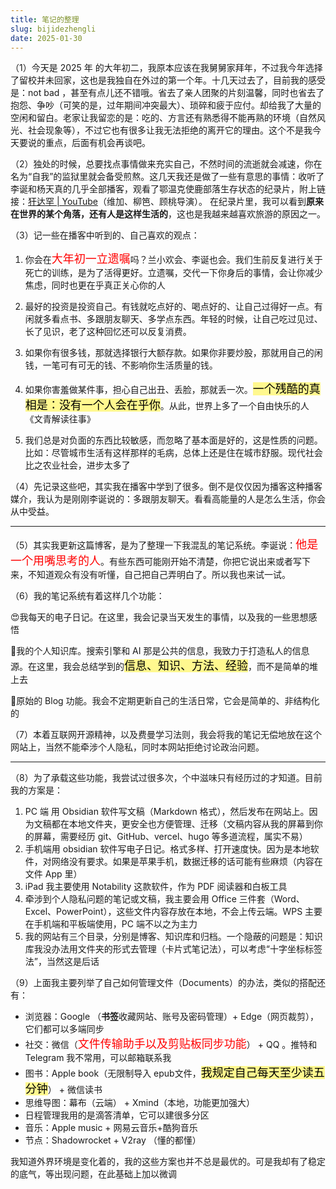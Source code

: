 ```yaml
---
title: 笔记的整理
slug: bijidezhengli
date: 2025-01-30
---
```

 （1）今天是 2025 年 的大年初二，我原本应该在我舅舅家拜年，不过我今年选择了留校并未回家，这也是我独自在外过的第一个年。十几天过去了，目前我的感受是：not  bad ，甚至有点儿还不错哦。省去了亲人团聚的片刻温馨，同时也省去了抱怨、争吵（可笑的是，过年期间冲突最大）、琐碎和疲于应付。却给我了大量的空闲和留白。老家让我留恋的是：吃的、方言还有熟悉得不能再熟的环境（自然风光、社会现象等），不过它也有很多让我无法拒绝的离开它的理由。这个不是我今天要说的重点，后面有机会再谈吧。

（2）独处的时候，总要找点事情做来充实自己，不然时间的流逝就会减速，你在名为“自我”的监狱里就会备受煎熬。这几天我还是做了一些有意思的事情：收听了李诞和杨天真的几乎全部播客，观看了鄂温克使鹿部落生存状态的纪录片，附上链接：[犴达罕 | YouTube](https://www.youtube.com/watch?v=0UD4p3v4Fz0&ab_channel=%E6%96%B9%E5%9C%86)（维加、柳笆、顾桃导演）。 在纪录片里，我可以看到**原来在世界的某个角落，还有人是这样生活的**，这也是我越来越喜欢旅游的原因之一。

（3）记一些在播客中听到的、自己喜欢的观点：

1. 你会在<span style="font-size: 18px; color: red">大年初一立遗嘱</span>吗？兰小欢会、李诞也会。我们生前反复进行关于死亡的训练，是为了活得更好。立遗嘱，交代一下你身后的事情，会让你减少焦虑，同时也更在乎真正关心你的人

2. 最好的投资是投资自己。有钱就吃点好的、喝点好的、让自己过得好一点。有闲就多看点书、多跟朋友聊天、多学点东西。年轻的时候，让自己吃过见过、长了见识，老了这种回忆还可以反复消费。

3. 如果你有很多钱，那就选择银行大额存款。如果你非要炒股，那就用自己的闲钱，一笔可有可无的钱、不影响你生活质量的钱。

4. 如果你害羞做某件事，担心自己出丑、丢脸，那就丢一次。<mark style="font-size: 18px; background-color: #fff88f; color: black">一个残酷的真相是：没有一个人会在乎你</mark>。从此，世界上多了一个自由快乐的人  《文青解读往事》

5. 我们总是对负面的东西比较敏感，而忽略了基本面是好的，这是性质的问题。比如：尽管城市生活有这样那样的毛病，总体上还是住在城市舒服。现代社会比之农业社会，进步太多了

（4）先记录这些吧，其实我在播客中学到了很多。倒不是仅仅因为播客这种播客媒介，我认为是刚刚李诞说的：多跟朋友聊天。看看高能量的人是怎么生活，你会从中受益。

---

（5）其实我更新这篇博客，是为了整理一下我混乱的笔记系统。李诞说：<span style="font-size: 18px; color: red">他是一个用嘴思考的人</span>。有些东西可能刚开始不清楚，你把它说出来或者写下来，不知道观众有没有听懂，自己把自己弄明白了。所以我也来试一试。

（6）我的笔记系统有着这样几个功能：

😍我每天的电子日记。在这里，我会记录当天发生的事情，以及我的一些思想感悟

🥰我的个人知识库。搜索引擎和 AI 那是公共的信息，我致力于打造私人的信息源。在这里，我会总结学到的<mark style="font-size: 18px; background-color: #fff88f; color: black">信息、知识、方法、经验</mark>，而不是简单的堆上去

🤩原始的 Blog 功能。我会不定期更新自己的生活日常，它会是简单的、非结构化的

（7）本着互联网开源精神，以及费曼学习法则，我会将我的笔记无偿地放在这个网站上，当然不能牵涉个人隐私，同时本网站拒绝讨论政治问题。

---

（8）为了承载这些功能，我尝试过很多次，个中滋味只有经历过的才知道。目前我的方案是：

1. PC 端 用 Obsidian 软件写文稿（Markdown 格式），然后发布在网站上。因为文稿都在本地文件夹，更安全也方便管理、迁移（文稿内容从我的屏幕到你的屏幕，需要经历 git、GitHub、vercel、hugo 等多道流程，属实不易）
2. 手机端用 obsidian 软件写电子日记。格式多样、打开速度快。因为是本地软件，对网络没有要求。如果是苹果手机，数据迁移的话可能有些麻烦（内容在文件 App 里）
3. iPad 我主要使用 Notability 这款软件，作为 PDF 阅读器和白板工具
4. 牵涉到个人隐私问题的笔记或文稿，我主要会用 Office 三件套（Word、Excel、PowerPoint），这些文件内容存放在本地，不会上传云端。WPS 主要在手机端和平板端使用，PC 端不以之为主力
5. 我的网站有三个目录，分别是博客、知识库和归档。一个隐蔽的问题是：知识库我没办法用文件夹的形式去管理（卡片式笔记法），可以考虑“十字坐标标签法”，当然这是后话

（9）上面我主要列举了自己如何管理文件（Documents）的办法，类似的搭配还有：

- 浏览器：Google （**书签**收藏网站、账号及密码管理）+ Edge（网页裁剪），它们都可以多端同步
- 社交：微信（<span style="font-size: 18px; color: red">文件传输助手以及剪贴板同步功能</span>） + QQ 。推特和 Telegram 我不常用，可以邮箱联系我
- 图书：Apple book（无限制导入 epub文件，<mark style="font-size: 18px; background-color: #fff88f; color: black">我规定自己每天至少读五分钟</mark>） + 微信读书
- 思维导图：幕布（云端） + Xmind（本地，功能更加强大）
- 日程管理我用的是滴答清单，它可以建很多分区
- 音乐：Apple music + 网易云音乐+酷狗音乐
- 节点：Shadowrocket + V2ray （懂的都懂）

我知道外界环境是变化着的，我的这些方案也并不总是最优的。可是我却有了稳定的底气，等出现问题，在此基础上加以微调








